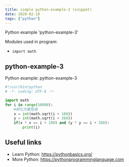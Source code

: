 ```yaml
---
title: simple python-example-3 (snippet)
date: 2020-02-10
tags: ["python"]
---
```

Python example 'python-example-3'


Modules used in program: 
* `import math`

## python-example-3

Python example: python-example-3

```python
#!/usr/bin/python
# -*- coding: UTF-8 -*-

import math
for i in range(10000):
    #转化为整型值
    x = int(math.sqrt(i + 100))
    y = int(math.sqrt(i + 268))
    if(x * x == i + 100) and (y * y == i + 268):
        print(i)


```

## Useful links

- Learn Python: https://pythonbasics.org/
- More Python: https://pythonprogramminglanguage.com
